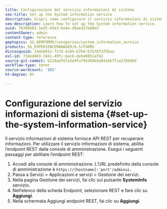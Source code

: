 ```yaml
---
title: Configurazione del servizio informazioni di sistema
seo-title: Set up the System information service
description: Scopri come configurare il servizio informazioni di sistema.
seo-description: Learn how to set up the System information service.
uuid: 7639d683-1ed5-43e3-be4e-d9ae427e88ed
contentOwner: admin
content-type: reference
geptopics: SG_AEMFORMS/categories/system_information_service
products: SG_EXPERIENCEMANAGER/6.5/FORMS
discoiquuid: 14de0652-717d-4c84-b7b4-b7b78f325baa
exl-id: 734ed463-2441-49fc-bacb-deb40851af42
source-git-commit: b220adf6fa3e9faf94389b9a9416b7fca2f89d9d
workflow-type: tm+mt
source-wordcount: '102'
ht-degree: 0%

---
```


# Configurazione del servizio informazioni di sistema {#set-up-the-system-information-service}

Il servizio informazioni di sistema fornisce API REST per recuperare informazioni. Per utilizzare il servizio informazioni di sistema, abilita l’endpoint REST dalla console di amministrazione. Esegui i seguenti passaggi per abilitare l’endpoint REST:

1. Accedi alla console di amministrazione. L’URL predefinito della console di amministrazione è `https://[hostname]:'port'/adminui.`
1. Passa a Servizi > Applicazioni e servizi > Gestione dei servizi.
1. Nella pagina Gestione dei servizi, fai clic sul pulsante **SystemInfo** servizio.
1. Nell’elenco della scheda Endpoint, selezionare REST e fare clic su **Aggiungi**.
1. Nella schermata Aggiungi endpoint REST, fai clic su **Aggiungi**.
